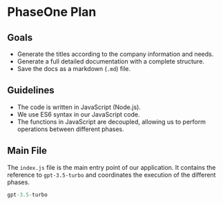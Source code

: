 # PhaseOne Plan 

## Goals
- Generate the titles according to the company information and needs.
- Generate a full detailed documentation with a complete structure.
- Save the docs as a markdown (`.md`) file.

## Guidelines
- The code is written in JavaScript (Node.js).
- We use ES6 syntax in our JavaScript code.
- The functions in JavaScript are decoupled, allowing us to perform operations between different phases.

## Main File
The `index.js` file is the main entry point of our application. It contains the reference to `gpt-3.5-turbo` and coordinates the execution of the different phases.

```javascript
gpt-3.5-turbo
